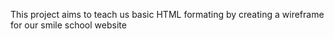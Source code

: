 This project aims to teach us basic HTML formating by creating a 
wireframe for our smile school website
